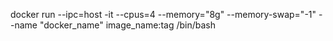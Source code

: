docker run --ipc=host -it --cpus=4 --memory="8g" --memory-swap="-1" --name "docker_name" image_name:tag  /bin/bash
